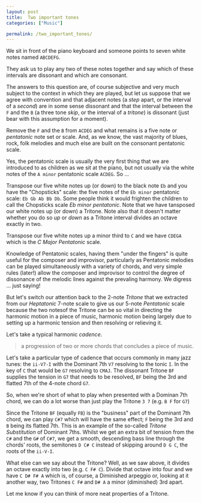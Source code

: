```yaml
---
layout: post  
title:  Two important tones
categories: ["Music"]  

permalink: /two_important_tones/
---
```


We sit in front of the piano keyboard and someone points to seven white notes named `ABCDEFG`. 

They ask us to play any two of these notes together and say which of these intervals are dissonant and which are consonant.  

The answers to this question are, of course subjective and very much subject to the context in which they are played, but let us suppose that we agree with convention and that adjacent notes (a *step* apart, or the interval of a *second*) are in some sense dissonant and that the interval between the `F` and the `B` (a three tone *skip*, or the interval of a *tritone*) is dissonant (just bear with this assumption for a moment). 

Remove the `F` and the `B` from `ACDEG` and what remains is a five note or *pentatonic* note set or scale. And, as we know, the vast majority of blues, rock, folk melodies and much else are built on the consonant pentatonic scale.

Yes, the pentatonic scale is usually the very first thing that we are introduced to as children as we sit at the piano, but not usually via the white notes of the `A minor` pentatonic scale `ACDEG`. So ...  

Transpose our five white notes up (or down) to the black note `Eb` and you have the "Chopsticks" scale: the five notes of the `Eb minor` pentatonic scale: `Eb Gb Ab Bb Db`. Some people think it would frighten the children to call the Chopsticks scale *Eb minor pentatonic*. Note that we have tansposed our white notes up (or down) a Tritone. Note also that it doesn't matter whether you do so *up* or *down* as a Tritone interval divides an octave exactly in two.

Transpose our five white notes up a minor third to `C` and we have `CDEGA` which is the *C Major Pentatonic* scale.

Knowledge of Pentatonic scales, having them "under the fingers" is quite useful for the composer and improvisor, particularly as Pentatonic melodies can be played simultaneously with a variety of chords, and very simple rules (later!) allow the composer and improvisor to control the degree of dissonance of the melodic lines against the prevaling harmony. We digress ... just saying!

But let's switch our attention back to the 2-note *Tritone* that we extracted from our *Heptatonic* 7-note scale to give us our 5-note *Pentatonic* scale because the two notesof the Tritone can be so vital in directing the harmonic motion in a piece of music, harmonic motion being largely due to setting up a harmonic tension and then resolving or relieving it.  

Let's take a typical harmonic *cadence*. 
> a progression of two or more chords that concludes a piece of music. 

Let's take a particular type of cadence that occurs commonly in many jazz tunes: the `ii-V7-I` with the Dominant 7th `V7` resolving to the tonic `I`. In the key of `C` that would be `G7` resolving to `CMAJ`. The dissonant Tritone `BF` supplies the tension in `G7` that needs to be resolved, `BF` being the 3rd and flatted 7th of the 4-note chord `G7`.  

So, when we're short of what to play when presented with a Dominan 7th chord, we can do a lot worse than just play the Tritone `3 7` (e.g. `B F` for `G7`)

Since the Tritone `BF` (equally `FB`) is the "business" part of the Dominant 7th chord, we can play `C#7` which will have the same effect; `F` being the 3rd and `B` being its flatted 7th. This is an example of the so-called *Tritone Substitution* of Dominant 7ths. Whilst we get an extra bit of tension from the `C#` and the `G#` of `C#7`, we get a smooth, descending bass line through the chords' roots, the semitones `D C# C` instead of skipping around `D G C`, the roots of the `ii-V-I`.

What else can we say about the Tritone? Well, as we saw above, it divides an octave exactly into two (e.g. `C F# C`). Divide that octave into four and we have `C D# F# A` which is, of course, a Diminished arpeggio or, looking at it another way, two Tritones `C F#` and `D# A` a minor (diminished) 3rd apart. 

Let me know if you can think of more neat properties of a Tritone.

